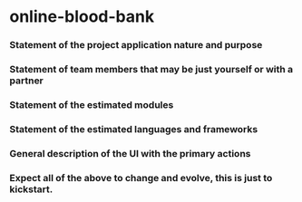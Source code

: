 # online-blood-bank

### Statement of the project application nature and purpose
### Statement of team members that may be just yourself or with a partner
### Statement of the estimated modules
### Statement of the estimated languages and frameworks
### General description of the UI with the primary actions
### Expect all of the above to change and evolve, this is just to kickstart.
